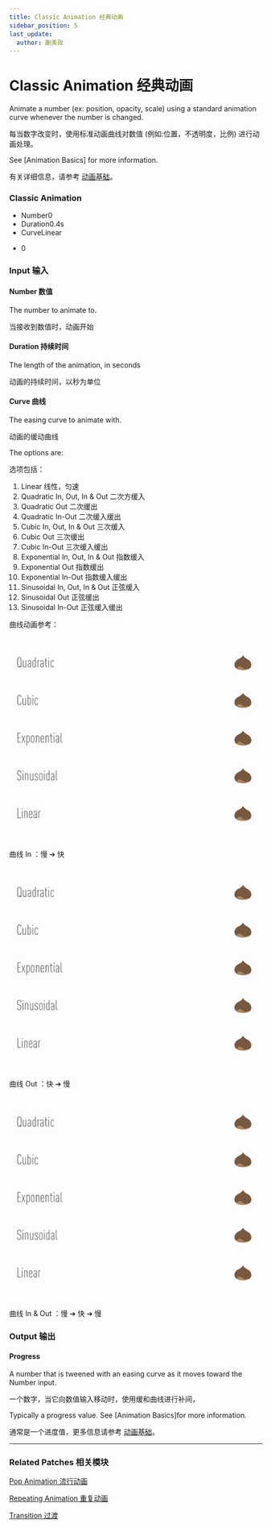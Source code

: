 ```yaml
---
title: Classic Animation 经典动画
sidebar_position: 5
last_update:
  author: 蒯美政
---
```


# Classic Animation 经典动画

Animate a number (ex: position, opacity, scale) using a standard animation curve whenever the number is changed.

每当数字改变时，使用标准动画曲线对数值 (例如:位置，不透明度，比例) 进行动画处理。

See [Animation Basics] for more information.

有关详细信息，请参考 [动画基础](./../Patch%20Editor/Animations.md)。

<div className="patch-container">
    <div className="patch processor">
        <h3>Classic Animation</h3>
        <ul className="inputs">
            <li>Number<span>0</span></li>
            <li>Duration<span>0.4s</span></li>
            <li>Curve<span>Linear</span></li>
        </ul>
        <ul className="outputs">
            <li>0</li>
        </ul>
    </div>
</div>

<div className="port-descriptions">
<div className="inputs">

### Input 输入

#### Number 数值

The number to animate to.

当接收到数值时，动画开始

#### Duration 持续时间

The length of the animation, in seconds

动画的持续时间，以秒为单位

#### Curve 曲线

The easing curve to animate with.

动画的缓动曲线

The options are:

选项包括：

1. Linear 线性，匀速
2. Quadratic In, Out, In & Out 二次方缓入
3. Quadratic Out 二次缓出
4. Quadratic In-Out 二次缓入缓出
5. Cubic In, Out, In & Out 三次缓入
6. Cubic Out 三次缓出
7. Cubic In-Out 三次缓入缓出
8. Exponential In, Out, In & Out 指数缓入
9. Exponential Out 指数缓出
10. Exponential In-Out 指数缓入缓出
11. Sinusoidal In, Out, In & Out 正弦缓入
12. Sinusoidal Out 正弦缓出
13. Sinusoidal In-Out 正弦缓入缓出

曲线动画参考：

![曲线 In ：慢 ➔ 快](./../../../static/img/docs/Animation/classic-animation-1.gif)

曲线 In ：慢 ➔ 快

![曲线 Out ：快 ➔ 慢](./../../../static/img/docs/Animation/classic-animation-2.gif)

曲线 Out ：快 ➔ 慢

![曲线 In & Out ：慢 ➔ 快 ➔ 慢](./../../../static/img/docs/Animation/classic-animation-3.gif)

曲线 In & Out ：慢 ➔ 快 ➔ 慢

</div>
<div className="outputs">

### Output 输出

#### Progress

A number that is tweened with an easing curve as it moves toward the Number input.

一个数字，当它向数值输入移动时，使用缓和曲线进行补间，

Typically a progress value. See [Animation Basics]for more information.

通常是一个进度值，更多信息请参考 [动画基础](./../Patch%20Editor/Animations.md)。

</div>
</div>

---

### Related Patches 相关模块

[Pop Animation 流行动画](./Pop%20Animation.md)

[Repeating Animation 重复动画](./Repeating%20Animation.md)

[Transition 过渡](./../Utility/Transition.md)


